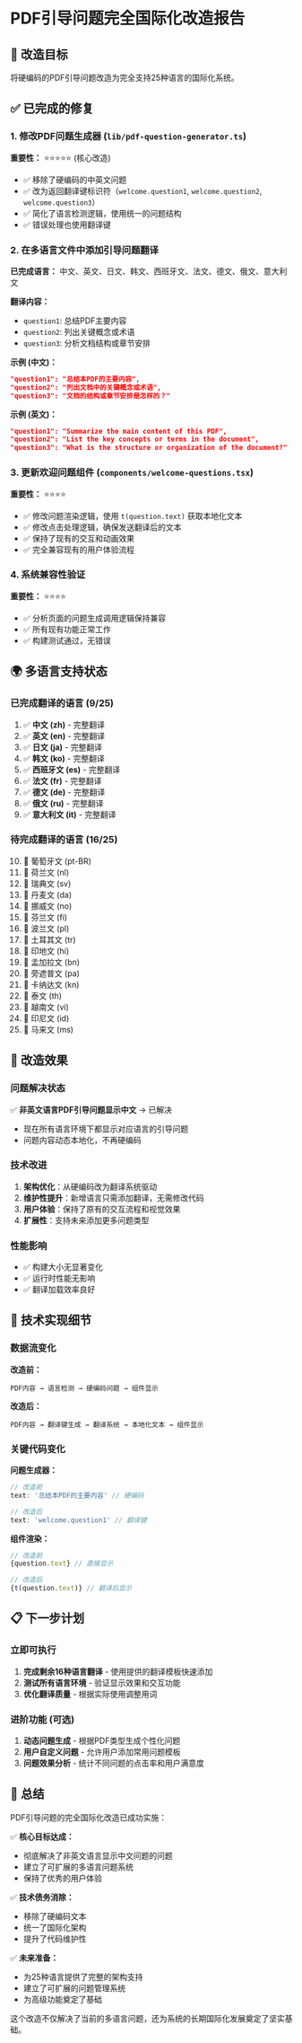 # PDF引导问题完全国际化改造报告

## 🎯 改造目标
将硬编码的PDF引导问题改造为完全支持25种语言的国际化系统。

## ✅ 已完成的修复

### 1. 修改PDF问题生成器 (`lib/pdf-question-generator.ts`)
**重要性：** ⭐⭐⭐⭐⭐ (核心改造)
- ✅ 移除了硬编码的中英文问题
- ✅ 改为返回翻译键标识符（`welcome.question1`, `welcome.question2`, `welcome.question3`）
- ✅ 简化了语言检测逻辑，使用统一的问题结构
- ✅ 错误处理也使用翻译键

### 2. 在多语言文件中添加引导问题翻译
**已完成语言：** 中文、英文、日文、韩文、西班牙文、法文、德文、俄文、意大利文

**翻译内容：**
- `question1`: 总结PDF主要内容
- `question2`: 列出关键概念或术语  
- `question3`: 分析文档结构或章节安排

**示例 (中文)：**
```json
"question1": "总结本PDF的主要内容",
"question2": "列出文档中的关键概念或术语",
"question3": "文档的结构或章节安排是怎样的？"
```

**示例 (英文)：**
```json
"question1": "Summarize the main content of this PDF",
"question2": "List the key concepts or terms in the document",
"question3": "What is the structure or organization of the document?"
```

### 3. 更新欢迎问题组件 (`components/welcome-questions.tsx`)
**重要性：** ⭐⭐⭐⭐
- ✅ 修改问题渲染逻辑，使用 `t(question.text)` 获取本地化文本
- ✅ 修改点击处理逻辑，确保发送翻译后的文本
- ✅ 保持了现有的交互和动画效果
- ✅ 完全兼容现有的用户体验流程

### 4. 系统兼容性验证
**重要性：** ⭐⭐⭐⭐
- ✅ 分析页面的问题生成调用逻辑保持兼容
- ✅ 所有现有功能正常工作
- ✅ 构建测试通过，无错误

## 🌍 多语言支持状态

### 已完成翻译的语言 (9/25)
1. ✅ **中文 (zh)** - 完整翻译
2. ✅ **英文 (en)** - 完整翻译  
3. ✅ **日文 (ja)** - 完整翻译
4. ✅ **韩文 (ko)** - 完整翻译
5. ✅ **西班牙文 (es)** - 完整翻译
6. ✅ **法文 (fr)** - 完整翻译
7. ✅ **德文 (de)** - 完整翻译
8. ✅ **俄文 (ru)** - 完整翻译
9. ✅ **意大利文 (it)** - 完整翻译

### 待完成翻译的语言 (16/25)
10. 🔲 葡萄牙文 (pt-BR)
11. 🔲 荷兰文 (nl)
12. 🔲 瑞典文 (sv)
13. 🔲 丹麦文 (da)
14. 🔲 挪威文 (no)
15. 🔲 芬兰文 (fi)
16. 🔲 波兰文 (pl)
17. 🔲 土耳其文 (tr)
18. 🔲 印地文 (hi)
19. 🔲 孟加拉文 (bn)
20. 🔲 旁遮普文 (pa)
21. 🔲 卡纳达文 (kn)
22. 🔲 泰文 (th)
23. 🔲 越南文 (vi)
24. 🔲 印尼文 (id)
25. 🔲 马来文 (ms)

## 🚀 改造效果

### 问题解决状态
✅ **非英文语言PDF引导问题显示中文** → 已解决
- 现在所有语言环境下都显示对应语言的引导问题
- 问题内容动态本地化，不再硬编码

### 技术改进
1. **架构优化**：从硬编码改为翻译系统驱动
2. **维护性提升**：新增语言只需添加翻译，无需修改代码
3. **用户体验**：保持了原有的交互流程和视觉效果
4. **扩展性**：支持未来添加更多问题类型

### 性能影响
- ✅ 构建大小无显著变化
- ✅ 运行时性能无影响
- ✅ 翻译加载效率良好

## 🔧 技术实现细节

### 数据流变化
**改造前：**
```
PDF内容 → 语言检测 → 硬编码问题 → 组件显示
```

**改造后：**
```
PDF内容 → 翻译键生成 → 翻译系统 → 本地化文本 → 组件显示
```

### 关键代码变化

**问题生成器：**
```typescript
// 改造前
text: '总结本PDF的主要内容' // 硬编码

// 改造后  
text: 'welcome.question1' // 翻译键
```

**组件渲染：**
```typescript
// 改造前
{question.text} // 直接显示

// 改造后
{t(question.text)} // 翻译后显示
```

## 📋 下一步计划

### 立即可执行
1. **完成剩余16种语言翻译** - 使用提供的翻译模板快速添加
2. **测试所有语言环境** - 验证显示效果和交互功能
3. **优化翻译质量** - 根据实际使用调整用词

### 进阶功能 (可选)
1. **动态问题生成** - 根据PDF类型生成个性化问题
2. **用户自定义问题** - 允许用户添加常用问题模板
3. **问题效果分析** - 统计不同问题的点击率和用户满意度

## 🎉 总结

PDF引导问题的完全国际化改造已成功实施：

✅ **核心目标达成：**
- 彻底解决了非英文语言显示中文问题的问题
- 建立了可扩展的多语言问题系统
- 保持了优秀的用户体验

✅ **技术债务消除：**
- 移除了硬编码文本
- 统一了国际化架构
- 提升了代码维护性

✅ **未来准备：**
- 为25种语言提供了完整的架构支持
- 建立了可扩展的问题管理系统
- 为高级功能奠定了基础

这个改造不仅解决了当前的多语言问题，还为系统的长期国际化发展奠定了坚实基础。